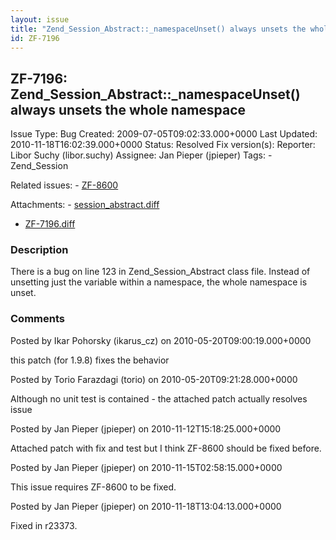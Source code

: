 ```yaml
---
layout: issue
title: "Zend_Session_Abstract::_namespaceUnset() always unsets the whole namespace"
id: ZF-7196
---
```


ZF-7196: Zend\_Session\_Abstract::\_namespaceUnset() always unsets the whole namespace
--------------------------------------------------------------------------------------

 Issue Type: Bug Created: 2009-07-05T09:02:33.000+0000 Last Updated: 2010-11-18T16:02:39.000+0000 Status: Resolved Fix version(s): 
 Reporter:  Libor Suchy (libor.suchy)  Assignee:  Jan Pieper (jpieper)  Tags: - Zend\_Session
 
 Related issues: - [ZF-8600](/issues/browse/ZF-8600)
 
 Attachments: - [session\_abstract.diff](/issues/secure/attachment/13089/session_abstract.diff)
- [ZF-7196.diff](/issues/secure/attachment/13432/ZF-7196.diff)
 
### Description

There is a bug on line 123 in Zend\_Session\_Abstract class file. Instead of unsetting just the variable within a namespace, the whole namespace is unset.

 

 

### Comments

Posted by Ikar Pohorsky (ikarus\_cz) on 2010-05-20T09:00:19.000+0000

this patch (for 1.9.8) fixes the behavior

 

 

Posted by Torio Farazdagi (torio) on 2010-05-20T09:21:28.000+0000

Although no unit test is contained - the attached patch actually resolves issue

 

 

Posted by Jan Pieper (jpieper) on 2010-11-12T15:18:25.000+0000

Attached patch with fix and test but I think ZF-8600 should be fixed before.

 

 

Posted by Jan Pieper (jpieper) on 2010-11-15T02:58:15.000+0000

This issue requires ZF-8600 to be fixed.

 

 

Posted by Jan Pieper (jpieper) on 2010-11-18T13:04:13.000+0000

Fixed in r23373.

 

 